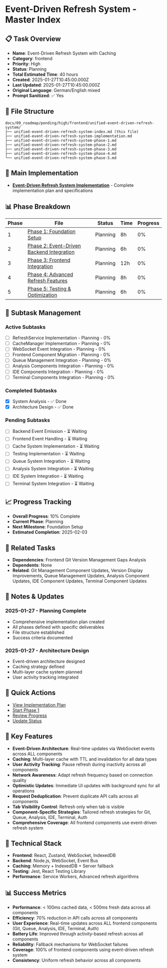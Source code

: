 # Event-Driven Refresh System - Master Index

## 📋 Task Overview
- **Name**: Event-Driven Refresh System with Caching
- **Category**: frontend
- **Priority**: High
- **Status**: Planning
- **Total Estimated Time**: 40 hours
- **Created**: 2025-01-27T10:45:00.000Z
- **Last Updated**: 2025-01-27T10:45:00.000Z
- **Original Language**: German/English mixed
- **Prompt Sanitized**: ✅ Yes

## 📁 File Structure
```
docs/09_roadmap/pending/high/frontend/unified-event-driven-refresh-system/
├── unified-event-driven-refresh-system-index.md (this file)
├── unified-event-driven-refresh-system-implementation.md
├── unified-event-driven-refresh-system-phase-1.md
├── unified-event-driven-refresh-system-phase-2.md
├── unified-event-driven-refresh-system-phase-3.md
├── unified-event-driven-refresh-system-phase-4.md
└── unified-event-driven-refresh-system-phase-5.md
```

## 🎯 Main Implementation
- **[Event-Driven Refresh System Implementation](./unified-event-driven-refresh-system-implementation.md)** - Complete implementation plan and specifications

## 📊 Phase Breakdown
| Phase | File | Status | Time | Progress |
|-------|------|--------|------|----------|
| 1 | [Phase 1: Foundation Setup](./unified-event-driven-refresh-system-phase-1.md) | Planning | 8h | 0% |
| 2 | [Phase 2: Event-Driven Backend Integration](./unified-event-driven-refresh-system-phase-2.md) | Planning | 6h | 0% |
| 3 | [Phase 3: Frontend Integration](./unified-event-driven-refresh-system-phase-3.md) | Planning | 12h | 0% |
| 4 | [Phase 4: Advanced Refresh Features](./unified-event-driven-refresh-system-phase-4.md) | Planning | 8h | 0% |
| 5 | [Phase 5: Testing & Optimization](./unified-event-driven-refresh-system-phase-5.md) | Planning | 6h | 0% |

## 🔄 Subtask Management
### Active Subtasks
- [ ] RefreshService Implementation - Planning - 0%
- [ ] CacheManager Implementation - Planning - 0%
- [ ] WebSocket Event Integration - Planning - 0%
- [ ] Frontend Component Migration - Planning - 0%
- [ ] Queue Management Integration - Planning - 0%
- [ ] Analysis Components Integration - Planning - 0%
- [ ] IDE Components Integration - Planning - 0%
- [ ] Terminal Components Integration - Planning - 0%

### Completed Subtasks
- [x] System Analysis - ✅ Done
- [x] Architecture Design - ✅ Done

### Pending Subtasks
- [ ] Backend Event Emission - ⏳ Waiting
- [ ] Frontend Event Handling - ⏳ Waiting
- [ ] Cache System Implementation - ⏳ Waiting
- [ ] Testing Implementation - ⏳ Waiting
- [ ] Queue System Integration - ⏳ Waiting
- [ ] Analysis System Integration - ⏳ Waiting
- [ ] IDE System Integration - ⏳ Waiting
- [ ] Terminal System Integration - ⏳ Waiting

## 📈 Progress Tracking
- **Overall Progress**: 10% Complete
- **Current Phase**: Planning
- **Next Milestone**: Foundation Setup
- **Estimated Completion**: 2025-02-03

## 🔗 Related Tasks
- **Dependencies**: Frontend Git Version Management Gaps Analysis
- **Dependents**: None
- **Related**: Git Management Component Updates, Version Display Improvements, Queue Management Updates, Analysis Component Updates, IDE Component Updates, Terminal Component Updates

## 📝 Notes & Updates
### 2025-01-27 - Planning Complete
- Comprehensive implementation plan created
- All phases defined with specific deliverables
- File structure established
- Success criteria documented

### 2025-01-27 - Architecture Design
- Event-driven architecture designed
- Caching strategy defined
- Multi-layer cache system planned
- User activity tracking integrated

## 🚀 Quick Actions
- [View Implementation Plan](./unified-event-driven-refresh-system-implementation.md)
- [Start Phase 1](./unified-event-driven-refresh-system-phase-1.md)
- [Review Progress](#progress-tracking)
- [Update Status](#notes--updates)

## 🎯 Key Features
- **Event-Driven Architecture**: Real-time updates via WebSocket events across ALL components
- **Caching**: Multi-layer cache with TTL and invalidation for all data types
- **User Activity Tracking**: Pause refresh during inactivity across all components
- **Network Awareness**: Adapt refresh frequency based on connection quality
- **Optimistic Updates**: Immediate UI updates with background sync for all operations
- **Request Deduplication**: Prevent duplicate API calls across all components
- **Tab Visibility Control**: Refresh only when tab is visible
- **Component-Specific Strategies**: Tailored refresh strategies for Git, Queue, Analysis, IDE, Terminal, Auth
- **Comprehensive Coverage**: All frontend components use event-driven refresh system

## 🔧 Technical Stack
- **Frontend**: React, Zustand, WebSocket, IndexedDB
- **Backend**: Node.js, WebSocket, Event Bus
- **Caching**: Memory + IndexedDB + Server fallback
- **Testing**: Jest, React Testing Library
- **Performance**: Service Workers, Advanced refresh algorithms

## 📊 Success Metrics
- **Performance**: < 100ms cached data, < 500ms fresh data across all components
- **Efficiency**: 70% reduction in API calls across all components
- **User Experience**: Real-time updates across ALL frontend components (Git, Queue, Analysis, IDE, Terminal, Auth)
- **Battery Life**: Improved through activity-based refresh across all components
- **Reliability**: Fallback mechanisms for WebSocket failures
- **Coverage**: 100% of frontend components using event-driven refresh system
- **Consistency**: Uniform refresh behavior across all components
